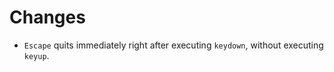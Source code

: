 # Changes

- `Escape` quits immediately right after executing `keydown`, without executing `keyup`.

